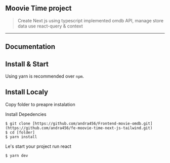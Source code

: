 
## Moovie Time project

> Create Next js using typescript implemented omdb API, manage store data use react-query & context

---
## Documentation

## Install & Start

Using yarn is recommended over `npm`.

## Install Localy
Copy folder to preapre instalation

Install Depedencies

```shell
$ git clone [https://github.com/andra456/Frontend-movie-omdb.git](https://github.com/andra456/fe-moovie-time-next-js-tailwind.git)
$ cd [folder]
$ yarn install

```

Le's start your project
run react
```shell
$ yarn dev
```
